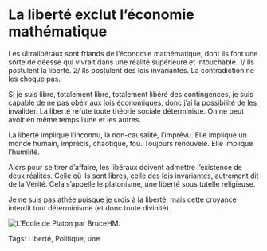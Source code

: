 # La liberté exclut l’économie mathématique

Les ultralibéraux sont friands de l’économie mathématique, dont ils font une sorte de déesse qui vivrait dans une réalité supérieure et intouchable. 1/ Ils postulent la liberté. 2/ Ils postulent des lois invariantes. La contradiction ne les choque pas.<span id="more-35980"></span>

Si je suis libre, totalement libre, totalement libéré des contingences, je suis capable de ne pas obéir aux lois économiques, donc j’ai la possibilité de les invalider. La liberté réfute toute théorie sociale déterministe. On ne peut avoir en même temps l’une et les autres.

La liberté implique l’inconnu, la non-causalité, l’imprévu. Elle implique un monde humain, imprécis, chaotique, fou. Toujours renouvelé. Elle implique l’humilité.

Alors pour se tirer d’affaire, les libéraux doivent admettre l’existence de deux réalités. Celle où ils sont libres, celle des lois invariantes, autrement dit de la Vérité. Cela s’appelle le platonisme, une liberté sous tutelle religieuse.

Je ne suis pas athée puisque je crois à la liberté, mais cette croyance interdit tout déterminisme (et donc toute divinité).

![L'Ecole de Platon par BruceHM.](http://blog.tcrouzet.comhttps://tcrouzet.com/images_tc/2014/06/platon-600x278.jpg)



Tags: Liberté, Politique, une